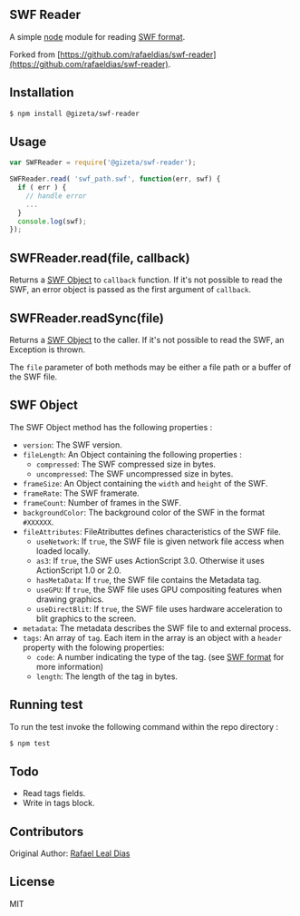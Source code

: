 ## SWF Reader
  
  A simple [node][nodejs] module for reading [SWF format][swf-format].

  Forked from [https://github.com/rafaeldias/swf-reader](https://github.com/rafaeldias/swf-reader).

## Installation

```sh
$ npm install @gizeta/swf-reader
```

## Usage

```js
var SWFReader = require('@gizeta/swf-reader');

SWFReader.read( 'swf_path.swf', function(err, swf) {
  if ( err ) {
    // handle error
    ...
  }
  console.log(swf);
});
``` 

## SWFReader.read(file, callback)

Returns a [SWF Object](#swf-object) to `callback` function. If it's not possible to read the SWF, an error object is passed as the first argument of `callback`.

## SWFReader.readSync(file)

Returns a [SWF Object](#swf-object) to the caller. If it's not possible to read the SWF, an Exception is thrown.

The `file` parameter of both methods may be either a file path or a buffer of the SWF file.

## <a name="swf-object"></a>SWF Object

The SWF Object method has the following properties :

* `version`: The SWF version.
* `fileLength`: An Object containing the following properties :
  * `compressed`: The SWF compressed size in bytes.
  * `uncompressed`: The SWF uncompressed size in bytes.
* `frameSize`: An Object containing the `width` and `height` of the SWF.
* `frameRate`: The SWF framerate.
* `frameCount`: Number of frames in the SWF.
* `backgroundColor`: The background color of the SWF in the format `#XXXXXX`.
* `fileAttributes`: FileAtributtes defines characteristics of the SWF file.
  * `useNetwork`: If `true`, the SWF file is given network file access when loaded locally.
  * `as3`: If `true`, the SWF uses ActionScript 3.0. Otherwise it uses ActionScript 1.0 or 2.0.
  * `hasMetaData`: If `true`, the SWF file contains the Metadata tag.
  * `useGPU`: If `true`, the SWF file uses GPU compositing features when drawing graphics.
  * `useDirectBlit`: If `true`, the SWF file uses hardware acceleration to blit graphics to the screen.
* `metadata`: The metadata describes the SWF file to and external process.
* `tags`: An array of `tag`. Each item in the array is an object with a `header` property with the folowing properties:
  * `code`: A number indicating the type of the tag. (see [SWF format][swf-format] for more information)
  * `length`: The length of the tag in bytes.

## Running test

To run the test invoke the following command within the repo directory : 

```sh
$ npm test
```

## Todo

* Read tags fields. 
* Write in tags block.

## Contributors

  Original Author: [Rafael Leal Dias][rdleal-git]

## License

MIT 

[nodejs]: http://www.nodejs.org
[swf-format]: http://wwwimages.adobe.com/content/dam/Adobe/en/devnet/swf/pdf/swf-file-format-spec.pdf
[rdleal-git]: https://github.com/rafaeldias
